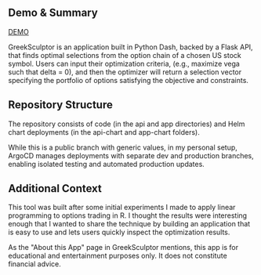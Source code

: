 ## Demo & Summary
[DEMO](https://greek-sculptor.scaeangate.io)

GreekSculptor is an application built in Python Dash, backed by a Flask API, that finds optimal selections from the option chain of a chosen US stock symbol. Users can input their optimization criteria, (e.g., maximize vega such that delta = 0), and then the optimizer will return a selection vector specifying the portfolio of options satisfying the objective and constraints.

## Repository Structure
The repository consists of code (in the api and app directories) and Helm chart deployments (in the api-chart and app-chart folders).

While this is a public branch with generic values, in my personal setup, ArgoCD manages deployments with separate dev and production branches, enabling isolated testing and automated production updates.

## Additional Context
This tool was built after some initial experiments I made to apply linear programming to options trading in R. I thought the results were interesting enough that I wanted to share the technique by building an application that is easy to use and lets users quickly inspect the optimization results.

As the "About this App" page in GreekSculptor mentions, this app is for educational and entertainment purposes only. It does not constitute financial advice.
